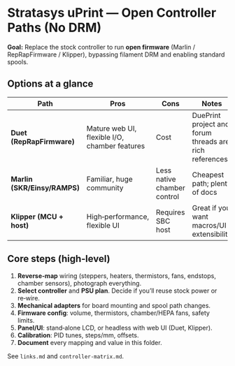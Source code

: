 # Stratasys uPrint — Open Controller Paths (No DRM)

**Goal:** Replace the stock controller to run **open firmware** (Marlin / RepRapFirmware / Klipper), bypassing filament DRM and enabling standard spools.

## Options at a glance
| Path | Pros | Cons | Notes |
|---|---|---|---|
| **Duet (RepRapFirmware)** | Mature web UI, flexible I/O, chamber features | Cost | DuePrint project and forum threads are rich references |
| **Marlin (SKR/Einsy/RAMPS)** | Familiar, huge community | Less native chamber control | Cheapest path; plenty of docs |
| **Klipper (MCU + host)** | High‑performance, flexible UI | Requires SBC host | Great if you want macros/UI extensibility |

## Core steps (high‑level)
1. **Reverse‑map** wiring (steppers, heaters, thermistors, fans, endstops, chamber sensors), photograph everything.  
2. **Select controller** and **PSU plan**. Decide if you’ll reuse stock power or re‑wire.  
3. **Mechanical adapters** for board mounting and spool path changes.  
4. **Firmware config**: volume, thermistors, chamber/HEPA fans, safety limits.  
5. **Panel/UI**: stand‑alone LCD, or headless with web UI (Duet, Klipper).  
6. **Calibration**: PID tunes, steps/mm, offsets.  
7. **Document** every mapping and value in this folder.

See `links.md` and `controller-matrix.md`.
